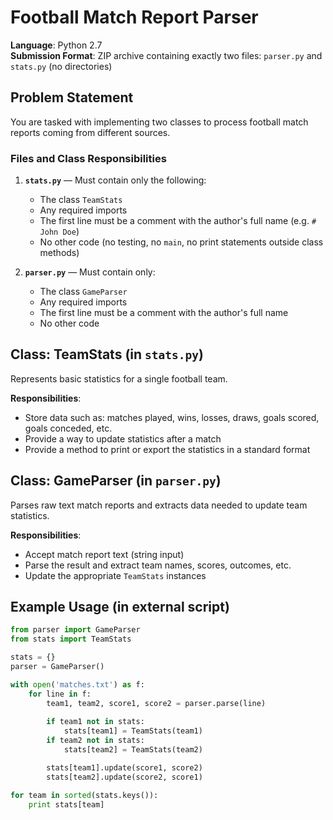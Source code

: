 # Football Match Report Parser

**Language**: Python 2.7  
**Submission Format**: ZIP archive containing exactly two files: `parser.py` and `stats.py` (no directories)

## Problem Statement

You are tasked with implementing two classes to process football match reports coming from different sources.

### Files and Class Responsibilities

1. **`stats.py`** — Must contain only the following:
   - The class `TeamStats`
   - Any required imports
   - The first line must be a comment with the author's full name (e.g. `# John Doe`)
   - No other code (no testing, no `main`, no print statements outside class methods)

2. **`parser.py`** — Must contain only:
   - The class `GameParser`
   - Any required imports
   - The first line must be a comment with the author's full name
   - No other code

## Class: TeamStats (in `stats.py`)

Represents basic statistics for a single football team.

**Responsibilities**:
- Store data such as: matches played, wins, losses, draws, goals scored, goals conceded, etc.
- Provide a way to update statistics after a match
- Provide a method to print or export the statistics in a standard format

## Class: GameParser (in `parser.py`)

Parses raw text match reports and extracts data needed to update team statistics.

**Responsibilities**:
- Accept match report text (string input)
- Parse the result and extract team names, scores, outcomes, etc.
- Update the appropriate `TeamStats` instances

## Example Usage (in external script)

```python
from parser import GameParser
from stats import TeamStats

stats = {}
parser = GameParser()

with open('matches.txt') as f:
    for line in f:
        team1, team2, score1, score2 = parser.parse(line)
        
        if team1 not in stats:
            stats[team1] = TeamStats(team1)
        if team2 not in stats:
            stats[team2] = TeamStats(team2)

        stats[team1].update(score1, score2)
        stats[team2].update(score2, score1)

for team in sorted(stats.keys()):
    print stats[team]
